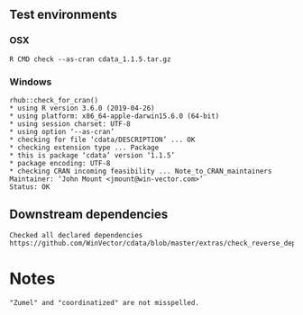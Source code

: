 

## Test environments

### OSX
   
    R CMD check --as-cran cdata_1.1.5.tar.gz


### Windows

    rhub::check_for_cran()
    * using R version 3.6.0 (2019-04-26)
    * using platform: x86_64-apple-darwin15.6.0 (64-bit)
    * using session charset: UTF-8
    * using option ‘--as-cran’
    * checking for file ‘cdata/DESCRIPTION’ ... OK
    * checking extension type ... Package
    * this is package ‘cdata’ version ‘1.1.5’
    * package encoding: UTF-8
    * checking CRAN incoming feasibility ... Note_to_CRAN_maintainers
    Maintainer: ‘John Mount <jmount@win-vector.com>’
    Status: OK

## Downstream dependencies

    Checked all declared dependencies
    https://github.com/WinVector/cdata/blob/master/extras/check_reverse_dependencies.md


# Notes

    "Zumel" and "coordinatized" are not misspelled.

